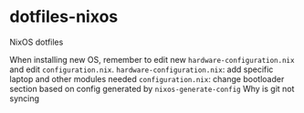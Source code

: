 # dotfiles-nixos
NixOS dotfiles

When installing new OS, remember to edit new `hardware-configuration.nix` and edit `configuration.nix`. 
`hardware-configuration.nix`: add specific laptop and other modules needed
`configuration.nix`: change bootloader section based on config generated by `nixos-generate-config`
Why is git not syncing